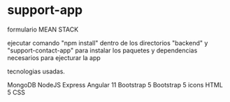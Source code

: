# support-app
formulario MEAN STACK

ejecutar comando "npm install" dentro de los directorios "backend" y "support-contact-app" para instalar los paquetes y dependencias necesarios para ejecturar la app

tecnologias usadas.

MongoDB
NodeJS
Express
Angular 11
Bootstrap 5
Bootstrap 5 icons
HTML 5
CSS
